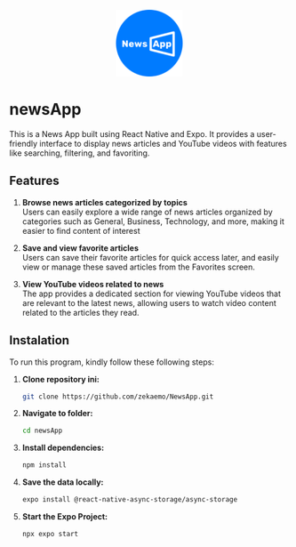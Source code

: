 <p align="center">
  <img src="./assets/newsApp_logo.png" alt="newsApp Logo" width="120"/>
</p>

# newsApp
This is a News App built using React Native and Expo. It provides a user-friendly interface to display news articles and YouTube videos with features like searching, filtering, and favoriting.

## Features

1. **Browse news articles categorized by topics**  
   Users can easily explore a wide range of news articles organized by categories such as General, Business, Technology, and more, making it easier to find content of interest

2. **Save and view favorite articles**  
   Users can save their favorite articles for quick access later, and easily view or manage these saved articles from the Favorites screen.

3. **View YouTube videos related to news**  
   The app provides a dedicated section for viewing YouTube videos that are relevant to the latest news, allowing users to watch video content related to the articles they read.

## Instalation
To run this program, kindly follow these following steps:

1. **Clone repository ini:**
   ```bash
   git clone https://github.com/zekaemo/NewsApp.git

2. **Navigate to folder:**
   ```bash
   cd newsApp

3. **Install dependencies:**
   ```bash
   npm install

4. **Save the data locally:**
    ```bash
    expo install @react-native-async-storage/async-storage

5. **Start the Expo Project:**
    ```bash
    npx expo start
